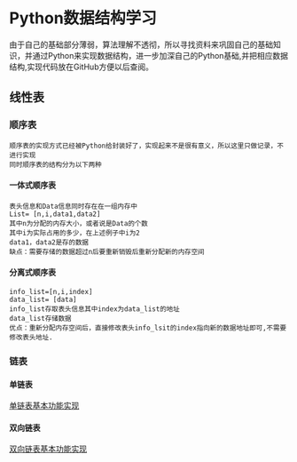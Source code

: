 # Python数据结构学习
由于自己的基础部分薄弱，算法理解不透彻，所以寻找资料来巩固自己的基础知识，并通过Python来实现数据结构，进一步加深自己的Python基础,并把相应数据结构,实现代码放在GitHub方便以后查阅。
## 线性表
### 顺序表
    顺序表的实现方式已经被Python给封装好了，实现起来不是很有意义，所以这里只做记录，不进行实现
    同时顺序表的结构分为以下两种
#### 一体式顺序表
    表头信息和Data信息同时存在在一组内存中
    List= [n,i,data1,data2]
    其中n为分配的内存大小，或者说是Data的个数
    其中i为实际占用的多少，在上述例子中i为2
    data1，data2是存的数据
    缺点：需要存储的数据超过n后要重新销毁后重新分配新的内存空间
#### 分离式顺序表
    info_list=[n,i,index] 
    data_list= [data]
    info_list存取表头信息其中index为data_list的地址
    data_list存储数据
    优点：重新分配内存空间后，直接修改表头info_lsit的index指向新的数据地址即可,不需要修改表头地址.
    
### 链表
#### 单链表
[单链表基本功能实现](https://github.com/QiQi-OvO/data_structure/blob/master/single_link.py)
#### 双向链表
[双向链表基本功能实现](https://github.com/QiQi-OvO/data_structure/blob/master/double_link.py)
